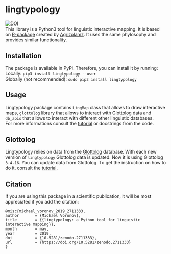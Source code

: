 # lingtypology
[![DOI](https://zenodo.org/badge/DOI/10.5281/zenodo.2711333.svg)](https://doi.org/10.5281/zenodo.2711333)  
This library is a Python3 tool for linguistic interactive mapping.
It is based on [R-package](https://github.com/ropensci/lingtypology) created by [Agrizolamz](https://github.com/agricolamz).
It uses the same phylosophy and provides similar functionality.

## Installation
The package is available in PyPI.
Therefore, you can install it by running:  
Locally: `pip3 install lingtypology --user`  
Globally (not recommended): `sudo pip3 install lingtypology`

## Usage
Lingtypology package contains `LingMap` class that allows to draw interactive maps, `glottolog` library that allows to interact with Glottolog data and `db_apis` that allows to interact with different other linguistic databases.  
For more informations consult the [tutorial](https://oneadder.github.io/lingtypology/)
or docstrings from the code.

## Glottolog
Lingtypology relies on data from the [Glottolog](https://glottolog.org/glottolog/language) database.
With each new version of `lingtypology` Glottolog data is updated. Now it is using Glottolog `3.4-16`.
You can update data from Glottolog. To get the instruction on how to do it, consult the [tutorial](https://oneadder.github.io/lingtypology/glottolog#g_version).

## Citation
If you are using this package in a scientific publication, it will be most appreciated if you add the citation:
```
@misc{michael_voronov_2019_2711333,
author       = {Michael Voronov},
title        = {{lingtypology: a Python tool for linguistic interactive mapping}},
month        = may,
year         = 2019,
doi          = {10.5281/zenodo.2711333},
url          = {https://doi.org/10.5281/zenodo.2711333}
}
```
